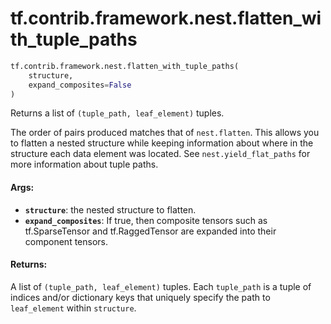<div itemscope itemtype="http://developers.google.com/ReferenceObject">
<meta itemprop="name" content="tf.contrib.framework.nest.flatten_with_tuple_paths" />
<meta itemprop="path" content="Stable" />
</div>

# tf.contrib.framework.nest.flatten_with_tuple_paths

``` python
tf.contrib.framework.nest.flatten_with_tuple_paths(
    structure,
    expand_composites=False
)
```

Returns a list of `(tuple_path, leaf_element)` tuples.

The order of pairs produced matches that of `nest.flatten`. This allows you
to flatten a nested structure while keeping information about where in the
structure each data element was located. See `nest.yield_flat_paths`
for more information about tuple paths.

#### Args:

* <b>`structure`</b>: the nested structure to flatten.
* <b>`expand_composites`</b>: If true, then composite tensors such as tf.SparseTensor
     and tf.RaggedTensor are expanded into their component tensors.


#### Returns:

A list of `(tuple_path, leaf_element)` tuples. Each `tuple_path` is a tuple
of indices and/or dictionary keys that uniquely specify the path to
`leaf_element` within `structure`.